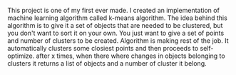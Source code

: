 This project is one of my first ever made. I created an implementation of machine learning algorithm called k-means algorithm. The idea behind this algorithm is to give it a set of objects that are needed to be clustered, but you don't want to sort it on your own. You just want to give a set of points and number of clusters to be created. Algorithm is making rest of the job. It automatically clusters some closiest points and then proceeds to self-optimize. after x times, when there where changes in objects belonging to clusters it returns a list of objects and a number of cluster it belong.
